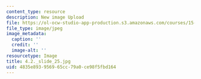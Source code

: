 ```yaml
---
content_type: resource
description: New image Upload
file: https://ol-ocw-studio-app-production.s3.amazonaws.com/courses/15-s21-nuts-and-bolts-of-business-plans-january-iap-2014/4835e893956965cc79a0ce98f5fbd164_4.2._slide_25.jpg
file_type: image/jpeg
image_metadata:
  caption: ''
  credit: ''
  image-alt: ''
resourcetype: Image
title: 4.2._slide_25.jpg
uid: 4835e893-9569-65cc-79a0-ce98f5fbd164
---
```

